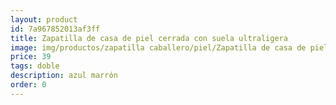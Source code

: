 ```yaml
---
layout: product
id: 7a967852013af3ff
title: Zapatilla de casa de piel cerrada con suela ultraligera 
image: img/productos/zapatilla caballero/piel/Zapatilla de casa de piel cerrada con suela ultraligera =39=doble =azul marrón.webp
price: 39
tags: doble 
description: azul marrón
order: 0
---
```

